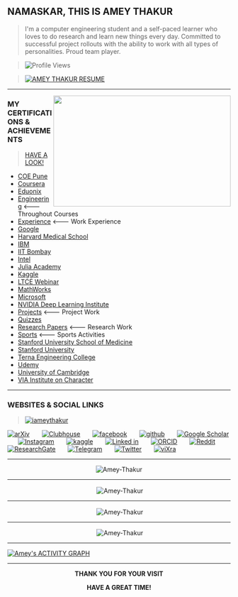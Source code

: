 ## NAMASKAR, THIS IS AMEY THAKUR

>I'm a computer engineering student and a self-paced learner who loves to do research and learn new things every day. Committed to successful project rollouts with the ability to work with all types of personalities. Proud team player. 

> ![Profile Views](https://komarev.com/ghpvc/?username=Amey-Thakur&color=blue&style=flat-square&label=PROFILE+VIEWS) 

> [![AMEY THAKUR RESUME](https://user-images.githubusercontent.com/54937357/141251527-ebc8c288-dce7-48e6-98f4-d6ebce4ec68d.png)](https://rxresu.me/r/0zj8w0) 

<!--
**Amey-Thakur/Amey-Thakur** is a ✨ _special_ ✨ repository because its `README.md` (this file) appears on your GitHub profile.

Here are some ideas to get you started:

- 🔭 I’m currently working on ...
- 🌱 I’m currently learning ...
- 👯 I’m looking to collaborate on ...
- 🤔 I’m looking for help with ...
- 💬 Ask me about ...
- 📫 How to reach me: ...
- 😄 Pronouns: ...
- ⚡ Fun fact: ...

```bash
.
├── code
│   └── Data_preparation_and_Analysis.ipynb
├── input
│   ├── sample_submission.xlsx
│   ├── test.csv
│   └── train.csv
├── README.md
└── submissions
```

:white_check_mark:
:x:

> [![AMEY THAKUR RESUME](https://user-images.githubusercontent.com/54937357/141251527-ebc8c288-dce7-48e6-98f4-d6ebce4ec68d.png)](https://rxresu.me/r/3rmr8o)

>![Profile Views](https://komarev.com/ghpvc/?username=Amey-Thakur&color=brightgreen&style=flat-square&label=PROFILE+VIEWS)

<a href="https://github.com/Amey-Thakur/github-readme-activity-graph"><img alt="Amey's ACTIVITY GRAPH" src="https://activity-graph.herokuapp.com/graph?username=Amey-Thakur&bg_color=0D1117&color=FFFFFF&line=FFFFFF&point=FFFFFF&hide_border=true" /></a>

---


-->


---

<img align="right" height="250" width="400" src="https://media3.giphy.com/media/p4NLw3I4U0idi/giphy.gif?cid=ecf05e47u651twctsezhzbsw8myzchukcjxu7oeakq3ujf17&rid=giphy.gif" />

### MY CERTIFICATIONS & ACHIEVEMENTS

>[HAVE A LOOK!](https://github.com/Amey-Thakur/ACHIEVEMENTS#readme)

 - [COE Pune](https://github.com/Amey-Thakur/ACHIEVEMENTS#coe-pune)
 - [Coursera](https://github.com/Amey-Thakur/ACHIEVEMENTS#coursera)
 - [Eduonix](https://github.com/Amey-Thakur/ACHIEVEMENTS#eduonix)
 - [Engineering](https://github.com/Amey-Thakur/ACHIEVEMENTS#engineering)          <--- Throughout Courses
 - [Experience](https://github.com/Amey-Thakur/ACHIEVEMENTS#experience)          <--- Work Experience
 - [Google](https://github.com/Amey-Thakur/ACHIEVEMENTS#google)
 - [Harvard Medical School](https://github.com/Amey-Thakur/ACHIEVEMENTS#harvard-medical-school)
 - [IBM](https://github.com/Amey-Thakur/ACHIEVEMENTS#ibm)
 - [IIT Bombay](https://github.com/Amey-Thakur/ACHIEVEMENTS#iit-bombay)
 - [Intel](https://github.com/Amey-Thakur/ACHIEVEMENTS#intel)
 - [Julia Academy](https://github.com/Amey-Thakur/ACHIEVEMENTS#julia-academy)
 - [Kaggle](https://github.com/Amey-Thakur/ACHIEVEMENTS/#kaggle)
 - [LTCE Webinar](https://github.com/Amey-Thakur/ACHIEVEMENTS#ltce-webinar)
 - [MathWorks](https://github.com/Amey-Thakur/ACHIEVEMENTS#mathworks)
 - [Microsoft](https://github.com/Amey-Thakur/ACHIEVEMENTS#microsoft)
 - [NVIDIA Deep Learning Institute](https://github.com/Amey-Thakur/ACHIEVEMENTS#nvidia-deep-learning-institute)
 - [Projects](https://github.com/Amey-Thakur/ACHIEVEMENTS#projects)          <--- Project Work
 - [Quizzes](https://github.com/Amey-Thakur/ACHIEVEMENTS#quizzes)
 - [Research Papers](https://github.com/Amey-Thakur/ACHIEVEMENTS#research-papers)          <--- Research Work
 - [Sports](https://github.com/Amey-Thakur/ACHIEVEMENTS/#sports)          <--- Sports Activities
 - [Stanford University School of Medicine](https://github.com/Amey-Thakur/ACHIEVEMENTS#stanford-university-school-of-medicine)
 - [Stanford University](https://github.com/Amey-Thakur/ACHIEVEMENTS#stanford-university)
 - [Terna Engineering College](https://github.com/Amey-Thakur/ACHIEVEMENTS#terna-engineering-college)
 - [Udemy](https://github.com/Amey-Thakur/ACHIEVEMENTS#udemy)
 - [University of Cambridge](https://github.com/Amey-Thakur/ACHIEVEMENTS/#university-of-cambridge)
 - [VIA Institute on Character](https://github.com/Amey-Thakur/ACHIEVEMENTS#via-institute-on-character)

---

### WEBSITES & SOCIAL LINKS

><a href="https://twitter.com/iameythakur" target="blank"><img src="https://img.shields.io/twitter/follow/iameythakur?logo=twitter&style=for-the-badge&color=blue&style=flat-square" alt="iameythakur" /></a>

[![arXiv](https://user-images.githubusercontent.com/54937357/128647010-e941096e-1aa8-42b0-9b43-6d350918ad62.jpg)](https://arxiv.org/a/thakur_a_3.html) &nbsp; &nbsp; &nbsp;
[![Clubhouse](https://user-images.githubusercontent.com/54937357/128518748-dbbf03b9-cb23-4867-a376-3099bddbbf5e.png)](https://www.clubhouse.com/@ameythakur) &nbsp; &nbsp; &nbsp;
[![facebook](https://user-images.githubusercontent.com/54937357/127763744-3a5c9e3d-16b0-4633-a462-054c054830f4.png)](https://www.facebook.com/iameythakur) &nbsp; &nbsp; &nbsp;
[![github](https://user-images.githubusercontent.com/54937357/126553108-d50d51f3-5d73-46a9-bd47-9ce55eae1d4c.png)](https://github.com/Amey-Thakur) &nbsp; &nbsp; &nbsp;
[![Google Scholar](https://user-images.githubusercontent.com/54937357/128647066-f7ad94a4-9238-475a-8b05-31d623e7bccc.png)](https://scholar.google.com/citations?user=0inooPgAAAAJ) &nbsp; &nbsp; &nbsp;
[![Instagram](https://user-images.githubusercontent.com/54937357/128647103-fc9fe915-e8b1-4152-b5d8-51b42933953a.jpg)](https://www.instagram.com/iameythakur) &nbsp; &nbsp; &nbsp;
[![kaggle](https://user-images.githubusercontent.com/54937357/126513065-fc04f954-a3b4-4e9d-878b-92b6c0d61753.jpg)](https://www.kaggle.com/ameythakur20) &nbsp; &nbsp; &nbsp;
[![Linked in](https://user-images.githubusercontent.com/54937357/126513520-a9a3a301-101c-4e39-ab00-a2ec114da8e7.png)](https://www.linkedin.com/in/amey-thakur/) &nbsp; &nbsp; &nbsp;
[![ORCID](https://user-images.githubusercontent.com/54937357/126552299-08592769-5f9b-4bd5-98a1-64dd74945a28.png)](https://orcid.org/0000-0001-5644-1575) &nbsp; &nbsp; &nbsp;
[![Reddit](https://user-images.githubusercontent.com/54937357/126513868-f71f58df-ea51-42ff-aa92-77e57a6c445e.png)](https://www.reddit.com/user/iameythakur) &nbsp; &nbsp; &nbsp;
[![ResearchGate](https://user-images.githubusercontent.com/54937357/126514422-ba0e7de1-cbc2-4186-94d9-39e8a22c1c78.png)](https://www.researchgate.net/profile/Amey-Thakur) &nbsp; &nbsp; &nbsp;
[![Telegram](https://user-images.githubusercontent.com/54937357/126516748-eeb985b4-1341-4e6d-9cf1-d3f0d8ec6a91.jpg)](https://t.me/ameythakur) &nbsp; &nbsp; &nbsp;
[![Twitter](https://user-images.githubusercontent.com/54937357/126516637-c9c166c1-a377-4d5b-a16b-37a29143121a.png)](https://twitter.com/iameythakur) &nbsp; &nbsp; &nbsp;
[![viXra](https://user-images.githubusercontent.com/54937357/130921525-903f04db-8b12-40d1-b995-b9cbeed97137.jpg)](https://vixra.org/author/amey_thakur)

---

<p align="center"> <img align="center" a href="https://github.com/ryo-ma/github-profile-trophy" target="blank"><img src="https://github-profile-trophy.vercel.app/?username=Amey-Thakur&margin-w=30" alt="Amey-Thakur" /></a> </p>

---

<p align="center">&nbsp;<img align="center" src="https://github-readme-stats.vercel.app/api/top-langs/?username=Amey-Thakur&langs_count=8&count_private=true&layout=compact&theme=react&hide_border=true&bg_color=0D1117" alt="Amey-Thakur" /></p>

---

<p align="center">&nbsp;<img align="center" src="https://github-readme-stats.vercel.app/api?username=Amey-Thakur&show_icons=true&count_private=true&theme=react&hide_border=true&bg_color=0D1117" alt="Amey-Thakur" /></p>

---

<p align="center">&nbsp;<img align="center" src="https://github-readme-streak-stats.herokuapp.com/?user=Amey-Thakur&theme=black-ice&hide_border=true&stroke=0000&background=060A0CD0" alt="Amey-Thakur" /></p>

---

<a href="https://github.com/Amey-Thakur/github-readme-activity-graph"><img alt="Amey's ACTIVITY GRAPH" src="https://activity-graph.herokuapp.com/graph?username=Amey-Thakur&bg_color=0D1117&color=FFFFFF&line=FFFFFF&point=FFFFFF&hide_border=true" /></a>

---

<p align="center"> <b> THANK YOU FOR YOUR VISIT <b> </p>

<p align="center"> <b> HAVE A GREAT TIME! <b> </p>

##

 
 
